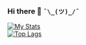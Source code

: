 ### Hi there 👋 ```¯\_(ツ)_/¯```

[![My Stats](https://github-readme-stats.vercel.app/api?username=brokiem&theme=react)](#)<br>
[![Top Lags](https://github-readme-stats.vercel.app/api/top-langs/?username=brokiem&layout=compact&theme=react)](#)
